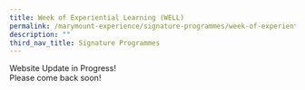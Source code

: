 ```yaml
---
title: Week of Experiential Learning (WELL)
permalink: /marymount-experience/signature-programmes/week-of-experiential-learning-well/
description: ""
third_nav_title: Signature Programmes
---
```

Website Update in Progress! <br>
Please come back soon!